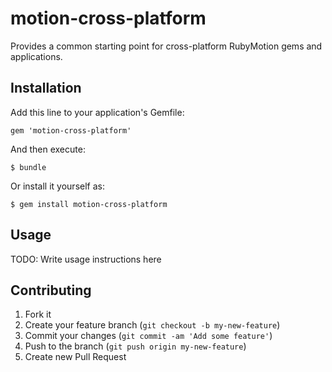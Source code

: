 # motion-cross-platform

Provides a common starting point for cross-platform RubyMotion gems and applications.

## Installation

Add this line to your application's Gemfile:

    gem 'motion-cross-platform'

And then execute:

    $ bundle

Or install it yourself as:

    $ gem install motion-cross-platform

## Usage

TODO: Write usage instructions here

## Contributing

1. Fork it
2. Create your feature branch (`git checkout -b my-new-feature`)
3. Commit your changes (`git commit -am 'Add some feature'`)
4. Push to the branch (`git push origin my-new-feature`)
5. Create new Pull Request
